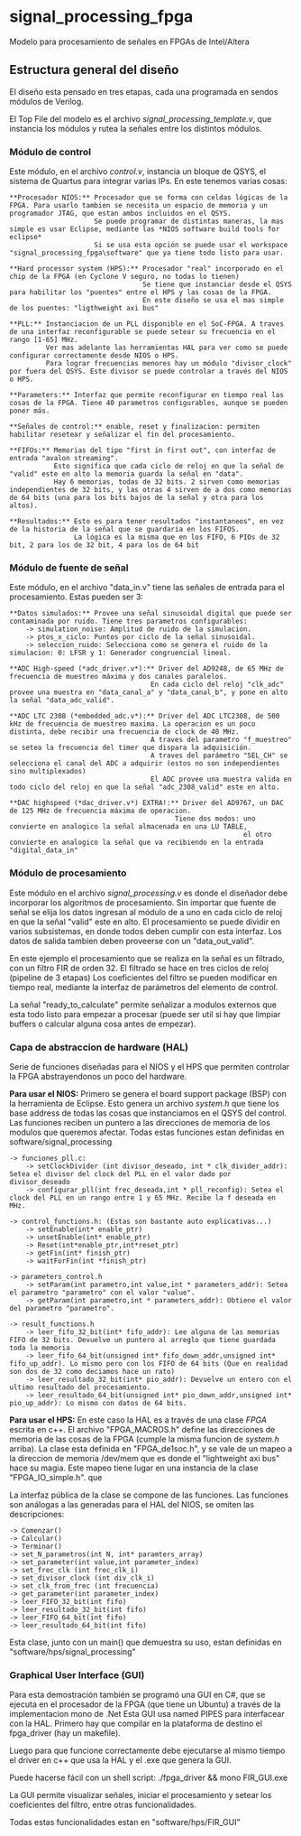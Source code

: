 # signal_processing_fpga
Modelo para procesamiento de señales en FPGAs de Intel/Altera

## Estructura general del diseño
El diseño esta pensado en tres etapas, cada una programada en sendos módulos de Verilog. 

El Top File del modelo es el archivo *signal_processing_template.v*, que instancia los módulos y rutea la señales entre los distintos módulos.

### Módulo de control

Este módulo, en el archivo *control.v*, instancia un bloque de QSYS, el sistema de Quartus para integrar varias IPs. En este tenemos varias cosas:
	
	**Procesador NIOS:** Procesador que se forma con celdas lógicas de la FPGA. Para usarlo tambien se necesita un espacio de memoria y un programador JTAG, que estan ambos incluidos en el QSYS.
						 Se puede programar de distintas maneras, la mas simple es usar Eclipse, mediante las *NIOS software build tools for eclipse*
						 Si se usa esta opción se puede usar el workspace "signal_processing_fpga\software" que ya tiene todo listo para usar.
	
	**Hard processor system (HPS):** Procesador "real" incorporado en el chip de la FPGA (en Cyclone V seguro, no todas lo tienen)
									 Se tiene que instanciar desde el QSYS para habilitar los "puentes" entre el HPS y las cosas de la FPGA.
									 En este diseño se usa el mas simple de los puentes: "ligthweight axi bus"
	
	**PLL:** Instanciacion de un PLL disponible en el SoC-FPGA. A traves de una interfaz reconfigurable se puede setear su frecuencia en el rango [1-65] MHz.
			 Ver mas adelante las herramientas HAL para ver como se puede configurar correctamente desde NIOS o HPS.
			 Para lograr frecuencias menores hay un módulo "divisor_clock" por fuera del QSYS. Este divisor se puede controlar a través del NIOS o HPS.
	
	**Parameters:** Interfaz que permite reconfigurar en tiempo real las cosas de la FPGA. Tiene 40 parametros configurables, aunque se pueden poner más.
	
	**Señales de control:** enable, reset y finalizacion: permiten habilitar resetear y señalizar el fin del procesamiento.
	
	**FIFOs:** Memorias del tipo "first in first out", con interfaz de entrada "avalon streaming". 
			   Esto significa que cada ciclo de reloj en que la señal de "valid" este en alto la memoria guarda la señal en "data".
			   Hay 6 memorias, todas de 32 bits. 2 sirven como memorias independientes de 32 bits, y las otras 4 sirven de a dos como memorias de 64 bits (una para los bits bajos de la señal y otra para los altos).
			   
	**Resultados:** Esto es para tener resultados "instantaneos", en vez de la historia de la señal que se guardaría en los FIFOS.
					La lógica es la misma que en los FIFO, 6 PIOs de 32 bit, 2 para los de 32 bit, 4 para los de 64 bit

### Módulo de fuente de señal

Este módulo, en el archivo "data_in.v" tiene las señales de entrada para el procesamiento. Estas pueden ser 3:

	**Datos simulados:** Provee una señal sinusoidal digital que puede ser contaminada por ruido. Tiene tres parametros configurables:
		-> simulation_noise: Amplitud de ruido de la simulacion.
		-> ptos_x_ciclo: Puntos por ciclo de la señal sinusoidal.
		-> seleccion_ruido: Selecciona como se genera el ruido de la simulacion: 0: LFSR y 1: Generador congruencial lineal.
	
	**ADC High-speed (*adc_driver.v*):** Driver del AD9248, de 65 MHz de frecuencia de muestreo máxima y dos canales paralelos.
									   En cada ciclo del reloj "clk_adc" provee una muestra en "data_canal_a" y "data_canal_b", y pone en alto la señal "data_adc_valid".
	
	**ADC LTC 2308 (*embedded_adc.v*):** Driver del ADC LTC2308, de 500 kHz de frecuencia de muestreo maxima. La operacion es un poco distinta, debe recibir una frecuencia de clock de 40 MHz.
									   A traves del parametro "f_muestreo" se setea la frecuencia del timer que dispara la adquisición.
									   A traves del parámetro "SEL_CH" se selecciona el canal del ADC a adquirir (estos no son independientes sino multiplexados)
									   El ADC provee una muestra valida en todo ciclo del reloj en que la señal "adc_2308_valid" este en alto.
									   
	**DAC highspeed (*dac_driver.v*) EXTRA!:** Driver del AD9767, un DAC de 125 MHz de frecuencia máxima de operacion.
											 Tiene dos modos: uno convierte en analogico la señal almacenada en una LU TABLE,
															  el otro convierte en analogico la señal que va recibiendo en la entrada "digital_data_in"
											

### Módulo de procesamiento

Este módulo en el archivo *signal_processing.v* es donde el diseñador debe incorporar los algoritmos de procesamiento.
Sin importar que fuente de señal se elija los datos ingresan al módulo de a uno en cada ciclo de reloj en que la señal "valid" este en alto.
El procesamiento se puede dividir en varios subsistemas, en donde todos deben cumplir con esta interfaz.
Los datos de salida tambien deben proveerse con un "data_out_valid".

En este ejemplo el procesamiento que se realiza en la señal es un filtrado, con un filtro FIR de orden 32. El filtrado se hace en tres ciclos de reloj (pipeline de 3 etapas)
Los coeficientes del filtro se pueden modificar en tiempo real, mediante la interfaz de parámetros del elemento de control.

La señal "ready_to_calculate" permite señalizar a modulos externos que esta todo listo para empezar a procesar (puede ser util si hay que limpiar buffers o calcular alguna cosa antes de empezar).

### Capa de abstraccion de hardware (HAL)

Serie de funciones diseñadas para el NIOS y el HPS que permiten controlar la FPGA abstrayendonos un poco del hardware.

**Para usar el NIOS:**
Primero se genera el board support package (BSP) con la herramienta de Eclipse. Esto genera un archivo *system.h* que tiene los base address de todas las cosas que instanciamos en el QSYS del control.
Las funciones reciben un puntero a las direcciones de memoria de los modulos que queremos afectar.
Todas estas funciones estan definidas en software/signal_processing


	-> funciones_pll.c: 
		-> setClockDivider (int divisor_deseado, int * clk_divider_addr):  Setea el divisor del clock del PLL en el valor dado por divisor_deseado
		-> configurar_pll(int frec_deseada,int * pll_reconfig): Setea el clock del PLL en un rango entre 1 y 65 MHz. Recibe la f deseada en MHz.
	
	-> control_functions.h: (Estas son bastante auto explicativas...)
		-> setEnable(int* enable_ptr)
		-> unsetEnable(int* enable_ptr)
		-> Reset(int*enable_ptr,int*reset_ptr)
		-> getFin(int* finish_ptr)
		-> waitForFin(int *finish_ptr)
	
	-> parameters_control.h
		-> setParam(int parametro,int value,int * parameters_addr): Setea el parametro "parametro" con el valor "value".
		-> getParam(int parametro,int * parameters_addr): Obtiene el valor del parametro "parametro".
		
	-> result_functions.h
		-> leer_fifo_32_bit(int* fifo_addr): Lee alguna de las memorias FIFO de 32 bits. Devuelve un puntero al arreglo que tiene guardada toda la memoria
		-> leer_fifo_64_bit(unsigned int* fifo_down_addr,unsigned int* fifo_up_addr). Lo mismo pero con los FIFO de 64 bits (Que en realidad son dos de 32 como deciamos hace un rato)
		-> leer_resultado_32_bit(int* pio_addr): Devuelve un entero con el ultimo resultado del procesamiento.
		-> leer_resultado_64_bit(unsigned int* pio_down_addr,unsigned int* pio_up_addr): Lo mismo con datos de 64 bits.
		
**Para usar el HPS:**
En este caso la HAL es a través de una clase *FPGA* escrita en c++. 
El archivo "FPGA_MACROS.h" define las direcciones de memoria de las cosas de la FPGA (cumple la misma funcion de *system.h* arriba).
La clase esta definida en "FPGA_de1soc.h", y se vale de un mapeo a la direccion de memoria /dev/mem que es donde el "lightweight axi bus" hace su magia. Este mapeo tiene lugar en una instancia de la clase "FPGA_IO_simple.h". que 

La interfaz pública de la clase se compone de las funciones. Las funciones son análogas a las generadas para el HAL del NIOS, se omiten las descripciones:

	-> Comenzar()
	-> Calcular()
	-> Terminar()
	-> set_N_parametros(int N, int* paramters_array)
	-> set_parameter(int value,int parameter_index)
	-> set_frec_clk (int frec_clk_i) 
	-> set_divisor_clock (int div_clk_i)
	-> set_clk_from_frec (int frecuencia)
	-> get_parameter(int parameter_index)
	-> leer_FIFO_32_bit(int fifo)
	-> leer_resultado_32_bit(int fifo)
	-> leer_FIFO_64_bit(int fifo)
	-> leer_resultado_64_bit(int fifo)

Esta clase, junto con un main() que demuestra su uso, estan definidas en "software/hps/signal_processing"

### Graphical User Interface (GUI)

Para esta demostración también se programó una GUI en C#, que se ejecuta en el procesador de la FPGA (que tiene un Ubuntu) a través de la implementacion mono de .Net
Esta GUI usa named PIPES para interfacear con la HAL. Primero hay que compilar en la plataforma de destino el fpga_driver (hay un makefile).

Luego para que funcione correctamente debe ejecutarse al mismo tiempo el driver en c++ que usa la HAL y el .exe que genera la GUI.

Puede hacerse fácil con un shell script:	./fpga_driver && mono FIR_GUI.exe

La GUI permite visualizar señales, iniciar el procesamiento y setear los coeficientes del filtro, entre otras funcionalidades.

Todas estas funcionalidades estan en "software/hps/FIR_GUI"